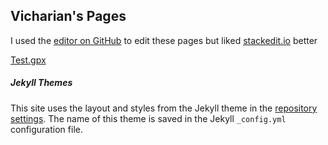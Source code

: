
## Vicharian's Pages
I used the [editor on GitHub](https://github.com/Vicharian/vicharian.github.io/edit/master/index.md) to edit these pages but liked [stackedit.io](https://stackedit.io) better

[Test.gpx](content/test.gpx)


##### Jekyll Themes

This site uses the layout and styles from the Jekyll theme in the [repository settings](https://github.com/Vicharian/vicharian.github.io/settings). The name of this theme is saved in the Jekyll `_config.yml` configuration file.


